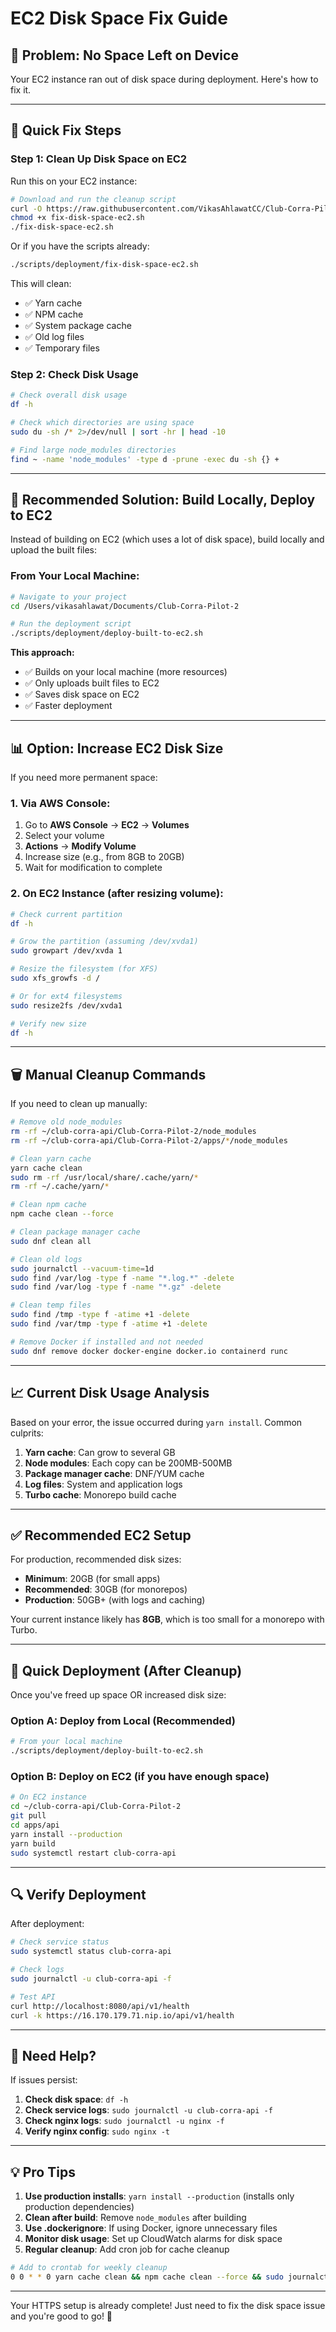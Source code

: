 # EC2 Disk Space Fix Guide

## 🚨 **Problem: No Space Left on Device**

Your EC2 instance ran out of disk space during deployment. Here's how to fix it.

---

## 🔧 **Quick Fix Steps**

### **Step 1: Clean Up Disk Space on EC2**

Run this on your EC2 instance:

```bash
# Download and run the cleanup script
curl -O https://raw.githubusercontent.com/VikasAhlawatCC/Club-Corra-Pilot-2/main/scripts/deployment/fix-disk-space-ec2.sh
chmod +x fix-disk-space-ec2.sh
./fix-disk-space-ec2.sh
```

Or if you have the scripts already:

```bash
./scripts/deployment/fix-disk-space-ec2.sh
```

This will clean:
- ✅ Yarn cache
- ✅ NPM cache
- ✅ System package cache
- ✅ Old log files
- ✅ Temporary files

### **Step 2: Check Disk Usage**

```bash
# Check overall disk usage
df -h

# Check which directories are using space
sudo du -sh /* 2>/dev/null | sort -hr | head -10

# Find large node_modules directories
find ~ -name 'node_modules' -type d -prune -exec du -sh {} +
```

---

## 🌟 **Recommended Solution: Build Locally, Deploy to EC2**

Instead of building on EC2 (which uses a lot of disk space), build locally and upload the built files:

### **From Your Local Machine:**

```bash
# Navigate to your project
cd /Users/vikasahlawat/Documents/Club-Corra-Pilot-2

# Run the deployment script
./scripts/deployment/deploy-built-to-ec2.sh
```

**This approach:**
- ✅ Builds on your local machine (more resources)
- ✅ Only uploads built files to EC2
- ✅ Saves disk space on EC2
- ✅ Faster deployment

---

## 📊 **Option: Increase EC2 Disk Size**

If you need more permanent space:

### **1. Via AWS Console:**

1. Go to **AWS Console** → **EC2** → **Volumes**
2. Select your volume
3. **Actions** → **Modify Volume**
4. Increase size (e.g., from 8GB to 20GB)
5. Wait for modification to complete

### **2. On EC2 Instance (after resizing volume):**

```bash
# Check current partition
df -h

# Grow the partition (assuming /dev/xvda1)
sudo growpart /dev/xvda 1

# Resize the filesystem (for XFS)
sudo xfs_growfs -d /

# Or for ext4 filesystems
sudo resize2fs /dev/xvda1

# Verify new size
df -h
```

---

## 🗑️ **Manual Cleanup Commands**

If you need to clean up manually:

```bash
# Remove old node_modules
rm -rf ~/club-corra-api/Club-Corra-Pilot-2/node_modules
rm -rf ~/club-corra-api/Club-Corra-Pilot-2/apps/*/node_modules

# Clean yarn cache
yarn cache clean
sudo rm -rf /usr/local/share/.cache/yarn/*
rm -rf ~/.cache/yarn/*

# Clean npm cache
npm cache clean --force

# Clean package manager cache
sudo dnf clean all

# Clean old logs
sudo journalctl --vacuum-time=1d
sudo find /var/log -type f -name "*.log.*" -delete
sudo find /var/log -type f -name "*.gz" -delete

# Clean temp files
sudo find /tmp -type f -atime +1 -delete
sudo find /var/tmp -type f -atime +1 -delete

# Remove Docker if installed and not needed
sudo dnf remove docker docker-engine docker.io containerd runc
```

---

## 📈 **Current Disk Usage Analysis**

Based on your error, the issue occurred during `yarn install`. Common culprits:

1. **Yarn cache**: Can grow to several GB
2. **Node modules**: Each copy can be 200MB-500MB
3. **Package manager cache**: DNF/YUM cache
4. **Log files**: System and application logs
5. **Turbo cache**: Monorepo build cache

---

## ✅ **Recommended EC2 Setup**

For production, recommended disk sizes:

- **Minimum**: 20GB (for small apps)
- **Recommended**: 30GB (for monorepos)
- **Production**: 50GB+ (with logs and caching)

Your current instance likely has **8GB**, which is too small for a monorepo with Turbo.

---

## 🚀 **Quick Deployment (After Cleanup)**

Once you've freed up space OR increased disk size:

### **Option A: Deploy from Local (Recommended)**

```bash
# From your local machine
./scripts/deployment/deploy-built-to-ec2.sh
```

### **Option B: Deploy on EC2 (if you have enough space)**

```bash
# On EC2 instance
cd ~/club-corra-api/Club-Corra-Pilot-2
git pull
cd apps/api
yarn install --production
yarn build
sudo systemctl restart club-corra-api
```

---

## 🔍 **Verify Deployment**

After deployment:

```bash
# Check service status
sudo systemctl status club-corra-api

# Check logs
sudo journalctl -u club-corra-api -f

# Test API
curl http://localhost:8080/api/v1/health
curl -k https://16.170.179.71.nip.io/api/v1/health
```

---

## 📱 **Need Help?**

If issues persist:

1. **Check disk space**: `df -h`
2. **Check service logs**: `sudo journalctl -u club-corra-api -f`
3. **Check nginx logs**: `sudo journalctl -u nginx -f`
4. **Verify nginx config**: `sudo nginx -t`

---

## 💡 **Pro Tips**

1. **Use production installs**: `yarn install --production` (installs only production dependencies)
2. **Clean after build**: Remove `node_modules` after building
3. **Use .dockerignore**: If using Docker, ignore unnecessary files
4. **Monitor disk usage**: Set up CloudWatch alarms for disk space
5. **Regular cleanup**: Add cron job for cache cleanup

```bash
# Add to crontab for weekly cleanup
0 0 * * 0 yarn cache clean && npm cache clean --force && sudo journalctl --vacuum-time=7d
```

---

Your HTTPS setup is already complete! Just need to fix the disk space issue and you're good to go! 🎉
